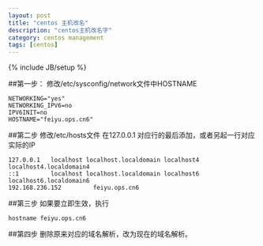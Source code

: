 ```yaml
---
layout: post
title: "centos 主机改名"
description: "centos主机改名字"
category: centos management
tags: [centos]
---
```

{% include JB/setup %}

##第一步：
修改/etc/sysconfig/network文件中HOSTNAME
    
    NETWORKING="yes"
    NETWORKING_IPV6=no
    IPV6INIT=no
    HOSTNAME="feiyu.ops.cn6"
##第二步
修改/etc/hosts文件
在127.0.0.1 对应行的最后添加，或者另起一行对应实际的IP

    127.0.0.1   localhost localhost.localdomain localhost4 localhost4.localdomain4
    ::1         localhost localhost.localdomain localhost6 localhost6.localdomain6
    192.168.236.152         feiyu.ops.cn6
##第三步
如果要立即生效，执行

    hostname feiyu.ops.cn6
##第四步
删除原来对应的域名解析，改为现在的域名解析。
